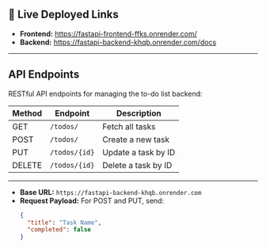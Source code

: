 ## 🔗 Live Deployed Links

- **Frontend:** https://fastapi-frontend-ffks.onrender.com/  
- **Backend:** https://fastapi-backend-khqb.onrender.com/docs

---

## API Endpoints

RESTful API endpoints for managing the to-do list backend:

| Method  | Endpoint                  | Description             |
|---------|---------------------------|-------------------------|
| GET     | `/todos/`                 | Fetch all tasks         |
| POST    | `/todos/`                 | Create a new task       |
| PUT     | `/todos/{id}`            | Update a task by ID     |
| DELETE  | `/todos/{id}`            | Delete a task by ID     |

---

- **Base URL:** `https://fastapi-backend-khqb.onrender.com`
- **Request Payload:** For POST and PUT, send:  
  ```json
  {
    "title": "Task Name",
    "completed": false
  }
